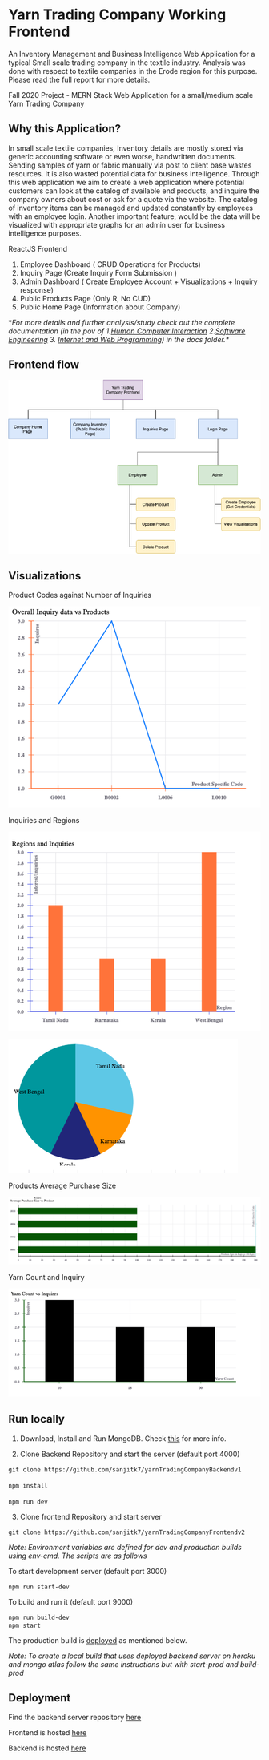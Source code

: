 # Yarn Trading Company Working Frontend

An Inventory Management and Business Intelligence Web Application for a typical Small scale trading company in the textile industry. Analysis was done with respect to textile companies in the Erode region for this purpose. Please read the full report for more details.

Fall 2020 Project - MERN Stack Web Application for a small/medium scale Yarn Trading Company

## Why this Application?

In small scale textile companies, Inventory details are mostly stored via generic accounting software or even worse, handwritten documents. Sending samples of yarn or fabric manually via post to client base wastes resources. It is also wasted potential data for business intelligence. Through this web application we aim to create a web application where potential customers can look at the catalog of available end products, and inquire the company owners about cost or ask for a quote via the website. The catalog of inventory items can be managed and updated constantly by employees with an employee login. Another important feature, would be the data will be visualized with appropriate graphs for an admin user for business intelligence purposes.


ReactJS Frontend

1. Employee Dashboard ( CRUD Operations for Products)
2. Inquiry Page (Create Inquiry Form Submission )
3. Admin Dashboard ( Create Employee Account + Visualizations + Inquiry response)
4. Public Products Page (Only R, No CUD)
5. Public Home Page (Information about Company)

**For more details and further analysis/study check out the complete documentation (in the pov of 1.[Human Computer Interaction](./docs/hci_doc.pdf) 2.[Software Engineering](./docs/se_doc.pdf) 3. [Internet and Web Programming](./docs/iwp_doc.pdf)) in the docs folder.\**

## Frontend flow

![flow](./public/img/yarn-frontend-1.png)

## Visualizations

Product Codes against Number of Inquiries

![vis-1](public/img/vis1.png)

Inquiries and Regions

![vis-21](public/img/vis-2.png)

![vis-22](public/img/pie.png)

Products Average Purchase Size

![vis-3](public/img/vis-3.png)

Yarn Count and Inquiry

![vis-4](public/img/vis-4.png)

## Run locally

1. Download, Install and Run MongoDB. Check [this](https://docs.mongodb.com/manual/installation/) for more info. 


2. Clone Backend Repository and start the server (default port 4000)
```
git clone https://github.com/sanjitk7/yarnTradingCompanyBackendv1

npm install

npm run dev
```

3. Clone frontend Repository and start server

```
git clone https://github.com/sanjitk7/yarnTradingCompanyFrontendv2
```

*Note: Environment variables are defined for dev and production builds using env-cmd. The scripts are as follows*

To start development server (default port 3000)
```
npm run start-dev
```
To build and run it (default port 9000)

```
npm run build-dev
npm start
```

The production build is [deployed](http://sanjit-yarn-trading-frontend.herokuapp.com) as mentioned below.

*Note: To create a local build that uses deployed backend server on heroku and mongo atlas follow the same instructions but with start-prod and build-prod*
## Deployment

Find the backend server repository [here](https://github.com/sanjitk7/yarnTradingCompanyBackendv1)

Frontend is hosted [here](http://sanjit-yarn-trading-frontend.herokuapp.com)

Backend is hosted [here](https://sanjit-yarn-trading-backend.herokuapp.com)
